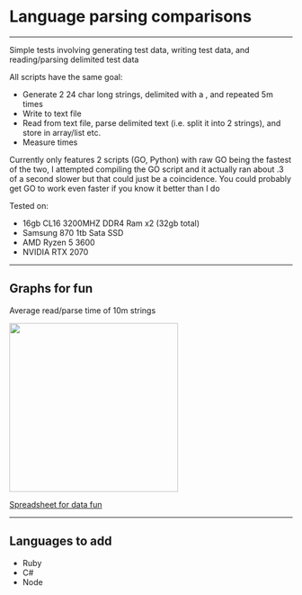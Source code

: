 # Language parsing comparisons
---
Simple tests involving generating test data, writing test data, and reading/parsing delimited test data

All scripts have the same goal:
* Generate 2 24 char long strings, delimited with a , and repeated 5m times
* Write to text file
* Read from text file, parse delimited text (i.e. split it into 2 strings), and store in array/list etc.
* Measure times

Currently only features 2 scripts (GO, Python) with raw GO being the fastest of the two, I attempted compiling the GO script and it actually ran about .3 of a second slower but that could just be a coincidence. You could probably get GO to work even faster if you know it better than I do

Tested on:
* 16gb CL16 3200MHZ DDR4 Ram x2 (32gb total)
* Samsung 870 1tb Sata SSD
* AMD Ryzen 5 3600
* NVIDIA RTX 2070
---

## Graphs for fun
<p>Average read/parse time of 10m strings</p>
<img src="https://i.imgur.com/MNPZzek.png" width="300">
<br>

<a href="https://docs.google.com/spreadsheets/d/1_zwmvHEZuWztUtsCrzLk5l4cBDo2NCoJqucmeOkOoKM/edit?usp=sharing">Spreadsheet for data fun</a>

---
## Languages to add
* Ruby
* C#
* Node
